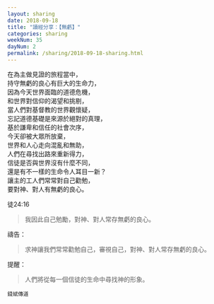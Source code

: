 ```yaml
---
layout: sharing
date: 2018-09-18
title: "讀經分享：【無虧】"
categories: sharing
weekNum: 35
dayNum: 2
permalink: /sharing/2018-09-18-sharing.html
---
```


在為主做見證的旅程當中，  
持守無虧的良心有巨大的生命力，  
因為今天世界面臨的道德危機，  
和世界對信仰的渴望和挑剔，  
當人們對基督教的世界觀懷疑，  
忘記道德基礎是來源於絕對的真理，  
基於謙卑和信任的社會次序，  
今天卻被大眾所放棄，  
世界和人心走向混亂和無助，  
人們在尋找出路來重新得力，  
信徒是否與世界沒有什麼不同，  
還是有不一樣的生命令人耳目一新？  
讓主的工人們常常對自己勸勉，  
要對神、對人有無虧的良心。  

徒24:16
>我因此自己勉勵，對神、對人常存無虧的良心。

禱告：
>求神讓我們常常勸勉自己，審視自己，對神、對人常存無虧的良心。

提醒：
>人們將從每一個信徒的生命中尋找神的形象。

`錢斌傳道`
